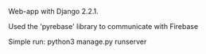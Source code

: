 Web-app with Django 2.2.1.

Used the 'pyrebase' library to communicate with Firebase

Simple run: python3 manage.py runserver
